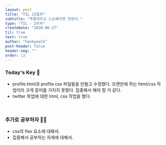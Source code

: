 ```yaml
---
layout: post
title: "TIL 13일차"
subtitle: "주말이라고 느슨해지면 안된다."
type: "TIL - 2주차"
createDate: "2020-06-27"
til: true
text: true
author: "hankyeolk"
post-header: false
header-img: ""
order: 13
---
```


### Today's Key 🔑

- profile.html과 profile css 파일들을 만들고 수정했다. 오랜만에 하는 html/css 작업이라 크게 흥미를 가지지 못했다. 집중해서 해야 할 거 같다.
- twitter 목업에 대한 html, css 작업을 했다.
<br>

### 추가로 공부하자 💪🏼

- css의 flex 요소에 대해서.
- 집중해서 공부하는 자세에 대해서.